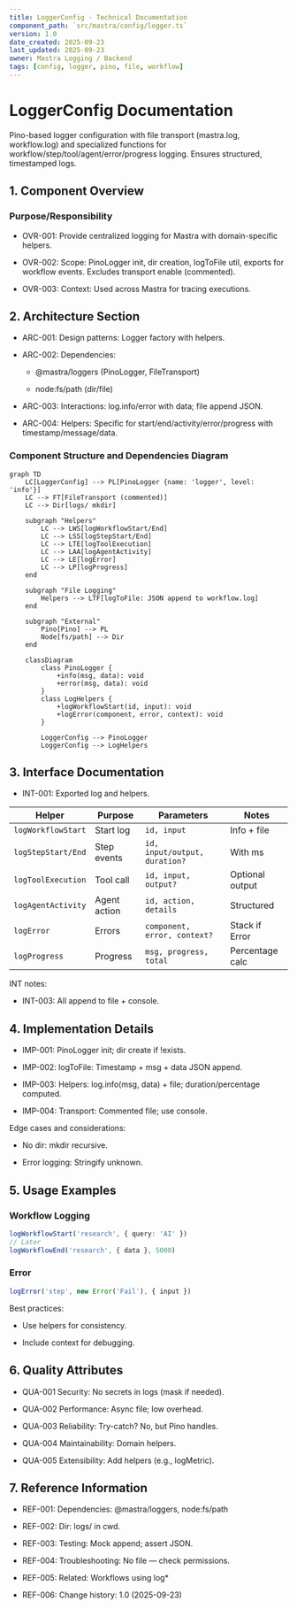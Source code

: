 ```yaml
---
title: LoggerConfig - Technical Documentation
component_path: `src/mastra/config/logger.ts`
version: 1.0
date_created: 2025-09-23
last_updated: 2025-09-23
owner: Mastra Logging / Backend
tags: [config, logger, pino, file, workflow]
---
```


# LoggerConfig Documentation

Pino-based logger configuration with file transport (mastra.log, workflow.log) and specialized functions for workflow/step/tool/agent/error/progress logging. Ensures structured, timestamped logs.

## 1. Component Overview

### Purpose/Responsibility

- OVR-001: Provide centralized logging for Mastra with domain-specific helpers.

- OVR-002: Scope: PinoLogger init, dir creation, logToFile util, exports for workflow events. Excludes transport enable (commented).

- OVR-003: Context: Used across Mastra for tracing executions.

## 2. Architecture Section

- ARC-001: Design patterns: Logger factory with helpers.

- ARC-002: Dependencies:
    - @mastra/loggers (PinoLogger, FileTransport)

    - node:fs/path (dir/file)

- ARC-003: Interactions: log.info/error with data; file append JSON.

- ARC-004: Helpers: Specific for start/end/activity/error/progress with timestamp/message/data.

### Component Structure and Dependencies Diagram

```mermaid
graph TD
    LC[LoggerConfig] --> PL[PinoLogger {name: 'logger', level: 'info'}]
    LC --> FT[FileTransport (commented)]
    LC --> Dir[logs/ mkdir]

    subgraph "Helpers"
        LC --> LWS[logWorkflowStart/End]
        LC --> LSS[logStepStart/End]
        LC --> LTE[logToolExecution]
        LC --> LAA[logAgentActivity]
        LC --> LE[logError]
        LC --> LP[logProgress]
    end

    subgraph "File Logging"
        Helpers --> LTF[logToFile: JSON append to workflow.log]
    end

    subgraph "External"
        Pino[Pino] --> PL
        Node[fs/path] --> Dir
    end

    classDiagram
        class PinoLogger {
            +info(msg, data): void
            +error(msg, data): void
        }
        class LogHelpers {
            +logWorkflowStart(id, input): void
            +logError(component, error, context): void
        }

        LoggerConfig --> PinoLogger
        LoggerConfig --> LogHelpers
```

## 3. Interface Documentation

- INT-001: Exported log and helpers.

| Helper             | Purpose      | Parameters                    | Notes           |
| ------------------ | ------------ | ----------------------------- | --------------- |
| `logWorkflowStart` | Start log    | `id, input`                   | Info + file     |
| `logStepStart/End` | Step events  | `id, input/output, duration?` | With ms         |
| `logToolExecution` | Tool call    | `id, input, output?`          | Optional output |
| `logAgentActivity` | Agent action | `id, action, details`         | Structured      |
| `logError`         | Errors       | `component, error, context?`  | Stack if Error  |
| `logProgress`      | Progress     | `msg, progress, total`        | Percentage calc |

INT notes:

- INT-003: All append to file + console.

## 4. Implementation Details

- IMP-001: PinoLogger init; dir create if !exists.

- IMP-002: logToFile: Timestamp + msg + data JSON append.

- IMP-003: Helpers: log.info(msg, data) + file; duration/percentage computed.

- IMP-004: Transport: Commented file; use console.

Edge cases and considerations:

- No dir: mkdir recursive.

- Error logging: Stringify unknown.

## 5. Usage Examples

### Workflow Logging

```ts
logWorkflowStart('research', { query: 'AI' })
// Later
logWorkflowEnd('research', { data }, 5000)
```

### Error

```ts
logError('step', new Error('Fail'), { input })
```

Best practices:

- Use helpers for consistency.

- Include context for debugging.

## 6. Quality Attributes

- QUA-001 Security: No secrets in logs (mask if needed).

- QUA-002 Performance: Async file; low overhead.

- QUA-003 Reliability: Try-catch? No, but Pino handles.

- QUA-004 Maintainability: Domain helpers.

- QUA-005 Extensibility: Add helpers (e.g., logMetric).

## 7. Reference Information

- REF-001: Dependencies: @mastra/loggers, node:fs/path

- REF-002: Dir: logs/ in cwd.

- REF-003: Testing: Mock append; assert JSON.

- REF-004: Troubleshooting: No file — check permissions.

- REF-005: Related: Workflows using log\*

- REF-006: Change history: 1.0 (2025-09-23)
